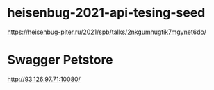 # heisenbug-2021-api-tesing-seed
https://heisenbug-piter.ru/2021/spb/talks/2nkgumhugtik7mgynet6do/

# Swagger Petstore

http://93.126.97.71:10080/
